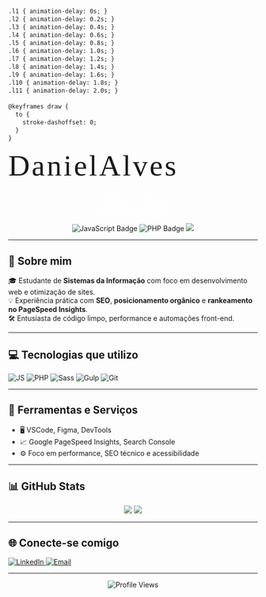 <svg viewBox="0 0 700 120" xmlns="http://www.w3.org/2000/svg">
  <style>
    .letter {
      font-family: 'Segoe Script', cursive;
      font-size: 60px;
      fill: none;
      stroke: #0077ff;
      stroke-width: 1.8;
      stroke-dasharray: 300;
      stroke-dashoffset: 300;
      animation: draw 0.5s ease forwards;
    }

    .l1 { animation-delay: 0s; }
    .l2 { animation-delay: 0.2s; }
    .l3 { animation-delay: 0.4s; }
    .l4 { animation-delay: 0.6s; }
    .l5 { animation-delay: 0.8s; }
    .l6 { animation-delay: 1.0s; }
    .l7 { animation-delay: 1.2s; }
    .l8 { animation-delay: 1.4s; }
    .l9 { animation-delay: 1.6s; }
    .l10 { animation-delay: 1.8s; }
    .l11 { animation-delay: 2.0s; }

    @keyframes draw {
      to {
        stroke-dashoffset: 0;
      }
    }
  </style>

  <text x="20" y="80" class="letter l1">D</text>
  <text x="60" y="80" class="letter l2">a</text>
  <text x="100" y="80" class="letter l3">n</text>
  <text x="140" y="80" class="letter l4">i</text>
  <text x="160" y="80" class="letter l5">e</text>
  <text x="200" y="80" class="letter l6">l</text>
  <text x="250" y="80" class="letter l7"> </text>
  <text x="270" y="80" class="letter l8">A</text>
  <text x="320" y="80" class="letter l9">l</text>
  <text x="340" y="80" class="letter l10">v</text>
  <text x="380" y="80" class="letter l11">e</text>
  <text x="420" y="80" class="letter l11">s</text>
</svg>

<p align="center">
  <img src="https://github.com/Dan1Alves/Dan1Alves/raw/main/Daniel%20Alves%20(1).gif" width="150" height="50" alt="dan alves gif animado"/>

</p>
<p align="center">
  <img src="https://img.shields.io/badge/Code-JavaScript-yellow?style=for-the-badge&logo=javascript" alt="JavaScript Badge"/>
  <img src="https://img.shields.io/badge/Code-PHP-777BB4?style=for-the-badge&logo=php&logoColor=white" alt="PHP Badge"/>
  <img src="https://img.shields.io/badge/Student-Sistemas%20da%20Informa%C3%A7%C3%A3o-blue?style=for-the-badge&logo=codeforces&logoColor=white"/>
</p>

---

## 🧠 Sobre mim

🎓 Estudante de **Sistemas da Informação** com foco em desenvolvimento web e otimização de sites.  
💡 Experiência prática com **SEO**, **posicionamento orgânico** e **rankeamento no PageSpeed Insights**.  
🛠️ Entusiasta de código limpo, performance e automações front-end.

---

## 💻 Tecnologias que utilizo

<p align="left">
  <img src="https://img.shields.io/badge/JavaScript-000000?style=for-the-badge&logo=javascript&logoColor=F7DF1E" alt="JS"/>
  <img src="https://img.shields.io/badge/PHP-000000?style=for-the-badge&logo=php&logoColor=777BB4" alt="PHP"/>
  <img src="https://img.shields.io/badge/Sass-000000?style=for-the-badge&logo=sass&logoColor=CC6699" alt="Sass"/>
  <img src="https://img.shields.io/badge/Gulp.js-000000?style=for-the-badge&logo=gulp&logoColor=CF4647" alt="Gulp"/>
  <img src="https://img.shields.io/badge/Git-000000?style=for-the-badge&logo=git&logoColor=F05032" alt="Git"/>
</p>

---

## 🧰 Ferramentas e Serviços

- 🖥️ VSCode, Figma, DevTools
- 📈 Google PageSpeed Insights, Search Console
- ⚙️ Foco em performance, SEO técnico e acessibilidade

---

## 📊 GitHub Stats

<div align="center">
  <img height="180em" src="https://github-readme-stats.vercel.app/api?username=Dan1Alves&show_icons=true&theme=dark&hide_border=true&bg_color=000000&title_color=00aaff&icon_color=00aaff"/>
  <img height="180em" src="https://github-readme-stats.vercel.app/api/top-langs/?username=Dan1Alves&layout=compact&theme=dark&hide_border=true&bg_color=000000&title_color=00aaff&icon_color=00aaff"/>
</div>

---

## 🌐 Conecte-se comigo

<p align="left">
  <a href="https://www.linkedin.com/in/daniel-alves-a89966251?utm_source=share&utm_campaign=share_via&utm_content=profile&utm_medium=android_app" target="_blank">
    <img src="https://img.shields.io/badge/LinkedIn-000000?style=for-the-badge&logo=linkedin&logoColor=0A66C2" alt="LinkedIn" target="_blank"/>
  </a>
  <a href="mailto:danielsalves099@gmail.com">
    <img src="https://img.shields.io/badge/E--mail-000000?style=for-the-badge&logo=gmail&logoColor=EA4335" alt="Email"/>
  </a>
</p>

---

<div align="center">
  <img src="https://komarev.com/ghpvc/?username=Dan1Alves&style=flat-square&color=00aaff" alt="Profile Views"/>
</div>
